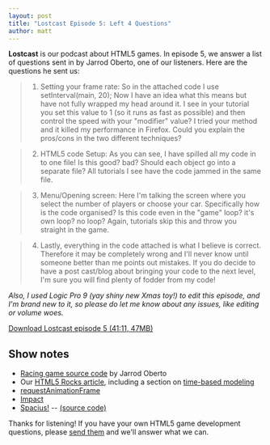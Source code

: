```yaml
---
layout: post
title: "Lostcast Episode 5: Left 4 Questions"
author: matt
---
```

**Lostcast** is our podcast about HTML5 games.
In episode 5, we answer a list of questions sent in by Jarrod Oberto, one of our listeners. Here are the questions he sent us:

> 1) Setting your frame rate: So in the attached code I use setInterval(main, 20); Now I have an idea what this means but have not fully wrapped my head around it. I see in your tutorial you set this value to 1 (so it runs as fast as possible) and then control the speed with your "modifier" value? I tried your method and it killed my performance in Firefox. Could you explain the pros/cons in the two different techniques?

> 2) HTML5 code Setup: As you can see, I have spilled all my code in to one file! Is this good? bad? Should each object go into a separate file? All tutorials I see have the code jammed in the same file.

> 3) Menu/Opening screen: Here I'm talking the screen where you select the number of players or choose your car. Specifically how is the code organised? Is this code even in the "game" loop? it's own loop? no loop? Again, tutorials skip this and throw you straight in the game.

> 4) Lastly, everything in the code attached is what I believe is correct. Therefore it may be completely wrong and I'll never know until someone better than me points out mistakes. If you do decide to have a post cast/blog about bringing your code to the next level, I'm sure you will find plenty of fodder from my code!

_Also, I used Logic Pro 9 (yay shiny new Xmas toy!) to edit this episode, and I'm brand new to it, so please do let me know about any issues, like editing or volume woes._

<a class="download-podcast" href="/media/lostcast/lostcast_episode_5_left_4_questions.mp3">
	Download Lostcast episode 5 (41:11, 47MB)
</a>

## Show notes

* [Racing game source code](https://gist.github.com/1545853) by Jarrod Oberto
* Our [HTML5 Rocks article](http://www.html5rocks.com/en/tutorials/casestudies/onslaught.html), including a section on [time-based modeling](http://www.html5rocks.com/en/tutorials/casestudies/onslaught.html#toc-time-based-modeling)
* [requestAnimationFrame](http://paulirish.com/2011/requestanimationframe-for-smart-animating/)
* [Impact](http://impactjs.com/)
* [Spacius!](http://richtaur.github.com/demos/spacius/) -- [(source code)](https://github.com/richtaur/richtaur.github.com/blob/master/demos/spacius/spacius.js)

Thanks for listening! If you have your own HTML5 game development questions, please [send them](mailto:hello@lostdecadegames.com) and we'll answer what we can.
